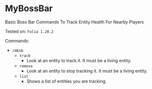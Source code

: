 # MyBossBar
Basic Boss Bar Commands To Track Entity Health For Nearby Players

Tested on: `Folia 1.20.2`

Commands:
- `/mbsb`
  - `track`
    - Look at an entity to track it. It must be a living entity.
  - `remove`
    - Look at an entity to stop tracking it. It must be a living entity.
  - `list`
    - Shows a list of entities you are tracking.

